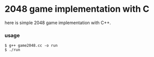 # 2048 game implementation with C
  
  here is simple 2048 game implementation with C++. 
  
  ### usage
    $ g++ game2048.cc -o run
    $ ./run
  
  
